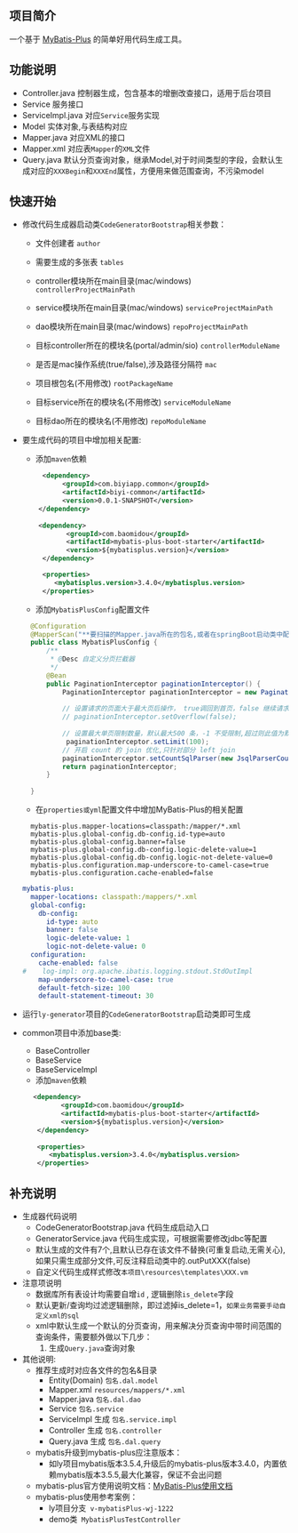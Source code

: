 ## 项目简介

一个基于 [MyBatis-Plus](https://github.com/baomidou/mybatis-plus) 的简单好用代码生成工具。

## 功能说明

- Controller.java 控制器生成，包含基本的增删改查接口，适用于后台项目
- Service 服务接口
- ServiceImpl.java 对应```Service```服务实现
- Model 实体对象,与表结构对应
- Mapper.java 对应XML的接口
- Mapper.xml 对应表```Mapper```的```XML```文件
- Query.java 默认分页查询对象，继承Model,对于时间类型的字段，会默认生成对应的```XXXBegin```和```XXXEnd```属性，方便用来做范围查询，不污染model

## 快速开始

- 修改代码生成器启动类```CodeGeneratorBootstrap```相关参数：
  - 文件创建者 ```author```
  - 需要生成的多张表 ```tables```
  - controller模块所在main目录(mac/windows) ```controllerProjectMainPath```
  - service模块所在main目录(mac/windows) ```serviceProjectMainPath```
  - dao模块所在main目录(mac/windows) ```repoProjectMainPath```
  - 目标controller所在的模块名(portal/admin/sio) ```controllerModuleName```
  - 是否是mac操作系统(true/false),涉及路径分隔符 ```mac```
  
  - 项目根包名(不用修改) ```rootPackageName```
  - 目标service所在的模块名(不用修改) ```serviceModuleName```
  - 目标dao所在的模块名(不用修改) ```repoModuleName```
    
- 要生成代码的项目中增加相关配置:
  - 添加```maven```依赖
  ```xml
       <dependency>
            <groupId>com.biyiapp.common</groupId>
            <artifactId>biyi-common</artifactId>
            <version>0.0.1-SNAPSHOT</version>
      </dependency>
      
      <dependency>
             <groupId>com.baomidou</groupId>
             <artifactId>mybatis-plus-boot-starter</artifactId>
             <version>${mybatisplus.version}</version>
       </dependency>
  
       <properties>
          <mybatisplus.version>3.4.0</mybatisplus.version>
       </properties>
    ```

  - 添加```MybatisPlusConfig```配置文件
  ```java
    @Configuration
    @MapperScan("**要扫描的Mapper.java所在的包名,或者在springBoot启动类中配置**")
    public class MybatisPlusConfig {
        /**
         * @Desc 自定义分页拦截器
         */
        @Bean
        public PaginationInterceptor paginationInterceptor() {
        	PaginationInterceptor paginationInterceptor = new PaginationInterceptor();
    
        	// 设置请求的页面大于最大页后操作， true调回到首页，false 继续请求  默认false,特殊业务场景下设置为true
            // paginationInterceptor.setOverflow(false);
    
            // 设置最大单页限制数量，默认最大500 条，-1 不受限制,超过则此值为默认值，不报错
             paginationInterceptor.setLimit(100);
            // 开启 count 的 join 优化,只针对部分 left join
            paginationInterceptor.setCountSqlParser(new JsqlParserCountOptimize(true));
            return paginationInterceptor;
        }
    
    }
  ```
  - 在```properties或yml```配置文件中增加MyBatis-Plus的相关配置
  ```properties
    mybatis-plus.mapper-locations=classpath:/mapper/*.xml
    mybatis-plus.global-config.db-config.id-type=auto
    mybatis-plus.global-config.banner=false
    mybatis-plus.global-config.db-config.logic-delete-value=1
    mybatis-plus.global-config.db-config.logic-not-delete-value=0
    mybatis-plus.configuration.map-underscore-to-camel-case=true
    mybatis-plus.configuration.cache-enabled=false
  ```
  
  ```yml
  mybatis-plus:
    mapper-locations: classpath:/mappers/*.xml
    global-config:
      db-config:
        id-type: auto
        banner: false
        logic-delete-value: 1
        logic-not-delete-value: 0
    configuration:
      cache-enabled: false
  #    log-impl: org.apache.ibatis.logging.stdout.StdOutImpl
      map-underscore-to-camel-case: true
      default-fetch-size: 100
      default-statement-timeout: 30
    ```
  
- 运行```ly-generator```项目的```CodeGeneratorBootstrap```启动类即可生成

- common项目中添加base类:
  - BaseController
  - BaseService
  - BaseServiceImpl
  - 添加```maven```依赖
```xml
      <dependency>
             <groupId>com.baomidou</groupId>
             <artifactId>mybatis-plus-boot-starter</artifactId>
             <version>${mybatisplus.version}</version>
       </dependency>
  
       <properties>
          <mybatisplus.version>3.4.0</mybatisplus.version>
       </properties>
```

## 补充说明

- 生成器代码说明
  - CodeGeneratorBootstrap.java 代码生成启动入口
  - GeneratorService.java 代码生成实现，可根据需要修改jdbc等配置
  - 默认生成的文件有7个,且默认已存在该文件不替换(可重复启动,无需关心),如果只需生成部分文件,可反注释启动类中的.outPutXXX(false)
  - 自定义代码生成样式修改```本项目\resources\templates\XXX.vm```
- 注意项说明
  - 数据库所有表设计均需要自增```id``` , 逻辑删除```is_delete```字段
  - 默认更新/查询均过滤逻辑删除，即过滤掉is_delete=1，```如果业务需要手动自定义xml的sql```
  - xml中默认生成一个默认的分页查询，用来解决分页查询中带时间范围的查询条件，需要额外做以下几步：
    1. 生成```Query.java```查询对象
- 其他说明:
  - 推荐生成时对应各文件的包名&目录
    - Entity(Domain)    ```包名.dal.model```
    - Mapper.xml        ```resources/mappers/*.xml```
    - Mapper.java       ```包名.dal.dao```
    - Service           ```包名.service```
    - ServiceImpl 生成   ```包名.service.impl```
    - Controller 生成    ```包名.controller```
    - Query.java 生成    ```包名.dal.query```
  - mybatis升级到mybatis-plus应注意版本：
    - 如ly项目mybatis版本3.5.4,升级后的mybatis-plus版本3.4.0，内置依赖mybatis版本3.5.5,最大化兼容，保证不会出问题
  - mybatis-plus官方使用说明文档：[MyBatis-Plus使用文档](https://mybatis.plus/guide/#%E7%89%B9%E6%80%A7)
  - mybatis-plus使用参考案例：
    - ly项目分支``` v-mybatisPlus-wj-1222```
    - demo类``` MybatisPlusTestController```